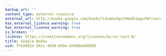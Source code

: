 ```yaml
---
backup_url: ''
content_type: external-resource
external_url: http://books.google.com/books?id=mKa3go3YWn8C&pg=PAfrontcover
has_external_licence_warning: true
has_external_license_warning: true
is_broken: ''
license: https://creativecommons.org/licenses/by-nc-sa/4.0/
title: Google Books
uid: ffe2082e-3b2c-4b50-8d0e-63988e4d0958
---
```

